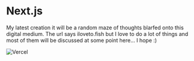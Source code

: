 # Next.js 

My latest creation it will be a random maze of thoughts blarfed onto this digital medium. The url says iloveto.fish but I love to do a lot of things and most of them will be discussed at some point here... I hope :)

![Vercel](https://therealsujitk-vercel-badge.vercel.app/?app=ilovetofish-7dplxup2j-isaactait.vercel.app&style=for-the-badge)